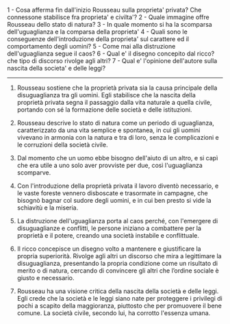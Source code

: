 1 - Cosa afferma fin dall'inizio Rousseau sulla proprieta' privata? Che connessone stabilisce fra proprieta' e civilta'?
2 - Quale immagine offre Rousseau dello stato di natura?
3 - In quale momento si ha la scomparsa dell'uguaglianza e la comparsa della proprieta'
4 - Quali sono le conseguenze dell'introduzione della proprieta' sul carattere ed il comportamento degli uomini?
5 - Come mai alla distruzione dell'uguaglianza segue il caos?
6 - Qual e' il disegno concepito dal ricco? che tipo di discorso rivolge agli altri?
7 - Qual e' l'opinione dell'autore sulla nascita della societa' e delle leggi?

--------------------------------------------------------------------------------------------------------------------------------------------------------------------------------------

1. Rousseau sostiene che la proprietà privata sia la causa principale della disuguaglianza tra gli uomini.
   Egli stabilisce che la nascita della proprietà privata segna il passaggio dalla vita naturale a quella civile, portando con sé la formazione delle società e delle istituzioni.
   
2. Rousseau descrive lo stato di natura come un periodo di uguaglianza, caratterizzato da una vita semplice e spontanea, in cui gli uomini vivevano in armonia con la natura e tra di 
loro, senza le complicazioni e le corruzioni della società civile.

3. Dal momento che un uomo ebbe bisogno dell'aiuto di un altro, e si capì che era utile a uno solo aver provviste per due, così l'uguaglianza scomparve.

4. Con l'introduzione della proprietà privata il lavoro diventò necessario, e le vaste foreste vennero disboscate e trasormate in campagne, che bisognò bagnar col sudore degli 
uomini, e in cui ben presto si vide la schiavitù e la miseria.  

5. La distruzione dell'uguaglianza porta al caos perché, con l'emergere di disuguaglianze e conflitti, le persone iniziano a combattere per la proprietà e il potere, creando 
una società instabile e conflittuale.

6. Il ricco concepisce un disegno volto a mantenere e giustificare la propria superiorità. Rivolge agli altri un discorso che mira a legittimare la disuguaglianza, presentando 
la propria condizione come un risultato di merito o di natura, cercando di convincere gli altri che l’ordine sociale è giusto e necessario.

7. Rousseau ha una visione critica della nascita della società e delle leggi. Egli crede che la società e le leggi siano nate per proteggere i privilegi di pochi a
 scapito della maggioranza, piuttosto che per promuovere il bene comune. La società civile, secondo lui, ha corrotto l'essenza umana.


